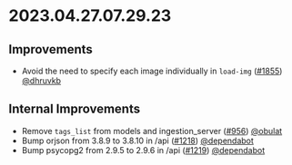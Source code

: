 # 2023.04.27.07.29.23

## Improvements

- Avoid the need to specify each image individually in `load-img`
  ([#1855](https://github.com/WordPress/openverse/pulls/1855))
  [@dhruvkb](https://github.com/dhruvkb)

## Internal Improvements

- Remove `tags_list` from models and ingestion_server
  ([#956](https://github.com/WordPress/openverse/pulls/956))
  [@obulat](https://github.com/obulat)
- Bump orjson from 3.8.9 to 3.8.10 in /api
  ([#1218](https://github.com/WordPress/openverse/pulls/1218))
  [@dependabot](https://github.com/dependabot)
- Bump psycopg2 from 2.9.5 to 2.9.6 in /api
  ([#1219](https://github.com/WordPress/openverse/pulls/1219))
  [@dependabot](https://github.com/dependabot)

